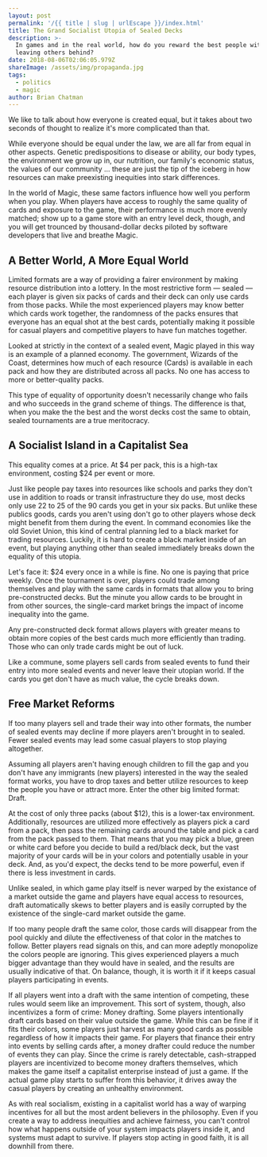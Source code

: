```yaml
---
layout: post
permalink: '/{{ title | slug | urlEscape }}/index.html'
title: The Grand Socialist Utopia of Sealed Decks
description: >-
  In games and in the real world, how do you reward the best people without
  leaving others behind?
date: 2018-08-06T02:06:05.979Z
shareImage: /assets/img/propaganda.jpg
tags:
  - politics
  - magic
author: Brian Chatman
---
```

We like to talk about how everyone is created equal, but it takes about two seconds of thought to realize it's more complicated than that.

While everyone should be equal under the law, we are all far from equal in other aspects. Genetic predispositions to disease or ability, our body types, the environment we grow up in, our nutrition, our family's economic status, the values of our community ...  these are just the tip of the iceberg in how resources can make preexisting inequities into stark differences. 

In the world of Magic, these same factors influence how well you perform when you play. When players have access to roughly the same quality of cards and exposure to the game, their performance is much more evenly matched; show up to a game store with an entry level deck, though, and you will get trounced by thousand-dollar decks piloted by software developers that live and breathe Magic. 

## A Better World, A More Equal World
Limited formats are a way of providing a fairer environment by making resource distribution into a lottery. In the most restrictive form — sealed — each player is given six packs of cards and their deck can only use cards from those packs. While the most experienced players may know better which cards work together, the randomness of the packs ensures that everyone has an equal shot at the best cards, potentially making it possible for casual players and competitive players to have fun matches together.

Looked at strictly in the context of a sealed event, Magic played in this way is an example of a planned economy. The government, Wizards of the Coast, determines how much of each resource (Cards) is available in each pack and how they are distributed across all packs. No one has access to more or better-quality packs.

This type of equality of opportunity doesn't necessarily change who fails and who succeeds in the grand scheme of things. The difference is that, when you make the the best and the worst decks cost the same to obtain, sealed tournaments are a true meritocracy.

## A Socialist Island in a Capitalist Sea
This equality comes at a price. At $4 per pack, this is a high-tax environment, costing $24 per event or more.

Just like people pay taxes into resources like schools and parks they don't use in addition to roads or transit infrastructure they do use, most decks only use 22 to 25 of the 90 cards you get in your six packs. But unlike these publics goods, cards you aren't using don't go to other players whose deck might benefit from them during the event. In command economies like the old Soviet Union, this kind of central planning led to a black market for trading resources. Luckily, it is hard to create a black market inside of an event, but playing anything other than sealed immediately breaks down the equality of this utopia.

Let's face it: $24 every once in a while is fine. No one is paying that price weekly. Once the tournament is over, players could trade among themselves and play with the same cards in formats that allow you to bring pre-constructed decks. But the minute you allow cards to be brought in from other sources, the single-card market brings the impact of income inequality into the game.

Any pre-constructed deck format allows players with greater means to obtain more copies of the best cards much more efficiently than trading. Those who can only trade cards might be out of luck. 

Like a commune, some players sell cards from sealed events to fund their entry into more sealed events and never leave their utopian world. If the cards you get don't have as much value, the cycle breaks down.

## Free Market Reforms
If too many players sell and trade their way into other formats, the number of sealed events may decline if more players aren't brought in to sealed. Fewer sealed events may lead some casual players to stop playing altogether.

Assuming all players aren't having enough children to fill the gap and you don't have any immigrants (new players) interested in the way the sealed format works, you have to drop taxes and better utilize resources to keep the people you have or attract more. Enter the other big limited format: Draft. 

At the cost of only three packs (about $12), this is a lower-tax environment. Additionally, resources are utilized more effectively as players pick a card from a pack, then pass the remaining cards around the table and pick a card from the pack passed to them. That means that you may pick a blue, green or white card before you decide to build a red/black deck, but the vast majority of your cards will be in your colors and potentially usable in your deck. And, as you'd expect, the decks tend to be more powerful, even if there is less investment in cards.

Unlike sealed, in which game play itself is never warped by the existance of a market outside the game and players have equal access to resources, draft automatically skews to better players and is easily corrupted by the existence of the single-card market outside the game. 

If too many people draft the same color, those cards will disappear from the pool quickly and dilute the effectiveness of that color in the matches to follow. Better players read signals on this, and can more adeptly monopolize the colors people are ignoring. This gives experienced players a much bigger advantage than they would have in sealed, and the results are usually indicative of that. On balance, though, it is worth it if it keeps casual players participating in events. 

If all players went into a draft with the same intention of competing, these rules would seem like an improvement. This sort of system, though, also incentivizes a form of crime: Money drafting. Some players intentionally draft cards based on their value outside the game. While this can be fine if it fits their colors, some players just harvest as many good cards as possible regardless of how it impacts their game. For players that finance their entry into events by selling cards after, a money drafter could reduce the number of events they can play. Since the crime is rarely detectable, cash-strapped players are incentivized to become money drafters themselves, which makes the game itself a capitalist enterprise instead of just a game. If the actual game play starts to suffer from this behavior, it drives away the casual players by creating an unhealthy environment. 

As with real socialism, existing in a capitalist world has a way of warping incentives for all but the most ardent believers in the philosophy. Even if you create a way to address inequities and achieve fairness, you can't control how what happens outside of your system impacts players inside it, and systems must adapt to survive. If players stop acting in good faith, it is all downhill from there. 
